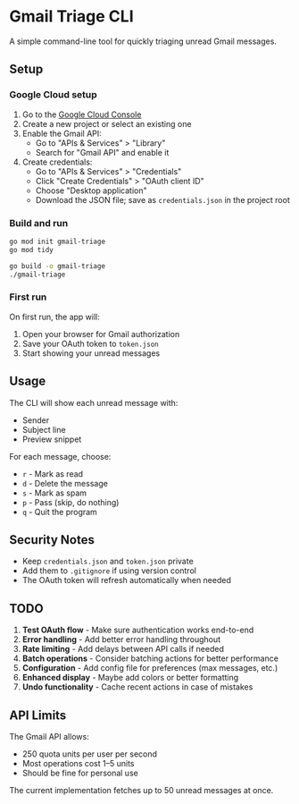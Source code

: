 # Gmail Triage CLI

A simple command-line tool for quickly triaging unread Gmail messages.

## Setup

### Google Cloud setup

1. Go to the [Google Cloud Console](https://console.cloud.google.com/)
2. Create a new project or select an existing one
3. Enable the Gmail API:
   - Go to "APIs & Services" > "Library"
   - Search for "Gmail API" and enable it
4. Create credentials:
   - Go to "APIs & Services" > "Credentials"
   - Click "Create Credentials" > "OAuth client ID"
   - Choose "Desktop application"
   - Download the JSON file; save as `credentials.json` in the project root

### Build and run

```sh
go mod init gmail-triage
go mod tidy

go build -o gmail-triage
./gmail-triage
```

### First run

On first run, the app will:

1. Open your browser for Gmail authorization
2. Save your OAuth token to `token.json`
3. Start showing your unread messages

## Usage

The CLI will show each unread message with:

- Sender
- Subject line
- Preview snippet

For each message, choose:

- `r` - Mark as read
- `d` - Delete the message
- `s` - Mark as spam
- `p` - Pass (skip, do nothing)
- `q` - Quit the program

## Security Notes

- Keep `credentials.json` and `token.json` private
- Add them to `.gitignore` if using version control
- The OAuth token will refresh automatically when needed

## TODO

1. **Test OAuth flow** - Make sure authentication works end-to-end
2. **Error handling** - Add better error handling throughout
3. **Rate limiting** - Add delays between API calls if needed
4. **Batch operations** - Consider batching actions for better performance
5. **Configuration** - Add config file for preferences (max messages, etc.)
6. **Enhanced display** - Maybe add colors or better formatting
7. **Undo functionality** - Cache recent actions in case of mistakes

## API Limits

The Gmail API allows:

- 250 quota units per user per second
- Most operations cost 1–5 units
- Should be fine for personal use

The current implementation fetches up to 50 unread messages at once.
